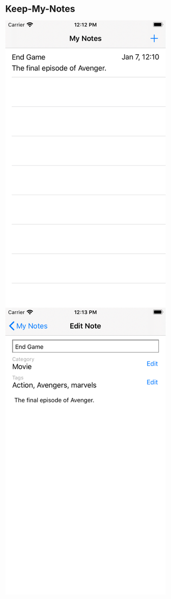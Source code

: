 # Keep-My-Notes

![](https://github.com/Debashish3100/Keep-My-Notes/blob/master/screenshots/Notes.png) ![](https://github.com/Debashish3100/Keep-My-Notes/blob/master/screenshots/EditNote.png)

